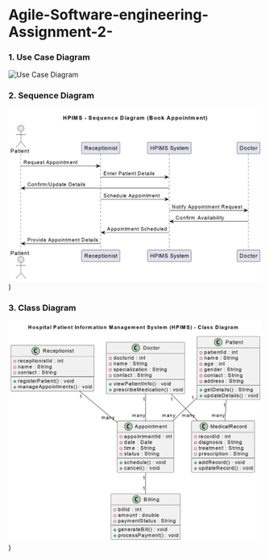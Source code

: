 # Agile-Software-engineering-Assignment-2-

### 1. Use Case Diagram
![Use Case Diagram](./images/UseCaseDiagram.jpg)

### 2. Sequence Diagram
![Sequence Diagram](https://github.com/Lavanya-3012/Agile-Software-engineering-Assignment-2-/blob/main/SEQUENCE%20DIAGRAM_page-0001.jpg))

### 3. Class Diagram
![Class Diagram](https://github.com/Lavanya-3012/Agile-Software-engineering-Assignment-2-/blob/main/CLASS%20DIAGRAM_page-0001.jpg))
